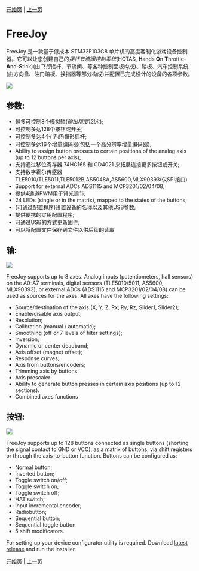 [开始页](../README.md) | [上一页](../README.md)

# FreeJoy

FreeJoy 是一款基于低成本 STM32F103C8 单片机的高度客制化游戏设备控制器。它可以让您创建自己的*摇杆节流阀控制系统*(HOTAS, **H**ands **O**n **T**hrottle-**A**nd-**S**tick)(由*飞行*摇杆、节流阀、等各种控制面板构成)、踏板、汽车控制系统(由方向盘、油门踏板、换挡器等部分构成)并配置已完成设计的设备的各项参数。

![](../images/main.png)

## 参数:

* 最多可控制8个模拟轴(*输出精度12bit*);
* 可控制多达128个按钮或开关;
* 可控制多达4个(*手柄*)帽形摇杆;
* 可控制多达16个增量编码器(包括一个高分辨率增量编码器);
* Ability to assign button presses to certain positions of the analog axis (up to 12 buttons per axis);
* 支持通过移位寄存器 74HC165 和 CD4021 来拓展连接更多按钮或开关;
* 支持数字霍尔传感器 TLE5010/TLE5011,TLE5012B,AS5048A,AS5600,MLX90393(仅SPI接口)
* Support for external ADCs ADS1115 and MCP3201/02/04/08;
* 提供4通道PWM用于背光调节;
* 24 LEDs (single or in the matrix), mapped to the states of the buttons;
* (可通过配置程序)设置设备的名称以及其他USB参数;
* 提供便携的实用配置程序;
* 可通过USB的方式更新固件;
* 可以将配置文件保存到文件以供后续的读取

## 轴:

![](../images/A2.png)

FreeJoy supports up to 8 axes. Analog inputs (potentiometers, hall sensors) on the A0-A7 terminals, digital sensors (TLE5010/5011, AS5600, MLX90393), or external ADCs (ADS1115 and MCP3201/02/04/08) can be used as sources for the axes. All axes have the following settings:

* Source/destination of the axis (X, Y, Z, Rx, Ry, Rz, Slider1, Slider2);
* Enable/disable axis output;
* Resolution;
* Calibration (manual / automatic);
* Smoothing (off or 7 levels of filter settings);
* Inversion;
* Dynamic or center deadband;
* Axis offset (magnet offset);
* Response curves;
* Axis from buttons/encoders;
* Trimming axis by buttons
* Axis prescaler
* Ability to generate button presses in certain axis positions (up to 12 sections).
* Combined axes functions


## 按钮:

![](../images/B1.png)

FreeJoy supports up to 128 buttons connected as single buttons (shorting the signal contact to GND or VCC), as a matrix of buttons, via shift registers or through the axis-to-button function. Buttons can be configured as:

* Normal button;
* Inverted button;
* Toggle switch on/off;
* Toggle switch on;
* Toggle switch off;
* HAT switch;
* Input incremental encoder;
* Radiobutton;
* Sequential button;
* Sequential toggle button
* 5 shift modificators.


For setting up your device configurator utility is required. Download [latest release](https://github.com/FreeJoy-Team/FreeJoy/releases) and run the installer.

[开始页](../README.md) | [上一页](../README.md)


